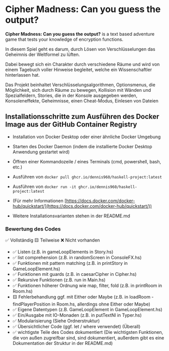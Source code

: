 # Cipher Madness: Can you guess the output?

**Cipher Madness: Can you guess the output?** is a text based adventure game that tests your knowledge of encryption functions.

In diesem Spiel geht es darum, durch Lösen von Verschlüsselungen das Geheimnis der Weltformel zu lüften.

Dabei bewegt sich ein Charakter durch verschiedene Räume und wird von einem Tagebuch voller Hinweise begleitet, welche ein Wissenschaftler hinterlassen hat.

Das Projekt beinhaltet Verschlüsselungsalgorithmen, Optionsmenus, die Möglichkeit, sich durch Räume zu bewegen, Kollision mit Wänden und Spezialfeldern, Stories, die in der Konsole ausgegeben werden, Konsoleneffekte, Geheimnisse, einen Cheat-Modus, Einlesen von Dateien

## Installationsschritte zum Ausführen des Docker Image aus der GitHub Container Registry

- Installation von Docker Desktop oder einer ähnliche Docker Umgebung
- Starten des Docker Daemon (indem die installierte Docker Desktop Anwendung gestartet wird)
- Öffnen einer Kommandozeile / eines Terminals (cmd, powershell, bash, etc.)
- Ausführen von `docker pull ghcr.io/dennis960/haskell-project:latest`
- Ausführen von `docker run -it ghcr.io/dennis960/haskell-project:latest`
- (Für mehr Informationen [https://docs.docker.com/docker-hub/quickstart/](https://docs.docker.com/docker-hub/quickstart/))

- Weitere Installationsvarianten stehen in der README.md

### Bewertung des Codes

✅ Vollständig 🟨 Teilweise ❌ Nicht vorhanden

- ✅ Listen (z.B. in gameLoopElements in Story.hs)
- ✅ list comprehension (z.B. in randomScreen in ConsoleFX.hs)
- ✅ Funktionen mit pattern matching (z.B. in printStory in GameLoopElement.hs)
- ✅ Funktionen mit guards (z.B. in caesarCipher in Cipher.hs)
- ✅ Rekursive Funktionen (z.B. run in Main.hs)
- ✅ Funktionen höherer Ordnung wie map, filter, fold (z.B. in printRoom in Room.hs)
- 🟨 Fehlerbehandlung ggf. mit Either oder Maybe (z.B. in loadRoom - findPlayerPosition in Room.hs, allerdings ohne Either oder Maybe)
- ✅ Eigene Datentypen (z.B. GameLoopElement in GameLoopElement.hs)
- ✅ Ein/Ausgabe mit IO-Monaden (z.B. in putTextNl in Typer.hs)
- ✅ Modularisierung (Siehe Ordnerstruktur)
- ✅ Übersichtlicher Code (ggf. let / where verwendet) (Überall)
- ✅ wichtigste Teile des Codes dokumentiert (Die wichtigsten Funktionen, die von außen zugreifbar sind, sind dokumentiert, außerdem gibt es eine Dokumentation der Struktur in der README.md)